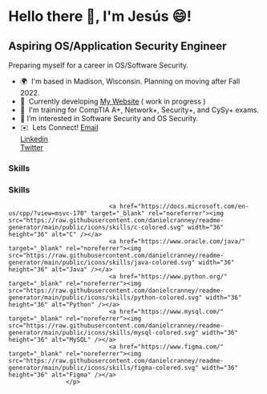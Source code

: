 Hello there 👋, I'm Jesús 😄!
==============================
Aspiring OS/Application Security Engineer
--------------------

Preparing myself for a career in OS/Software Security. 

*   🌍  I'm based in Madison, Wisconsin. Planning on moving after Fall 2022. 
*   🚀  Currently developing [My Website](http://jesusvazquez.dev) ( work in progress ) 
*   🧠  I'm training for CompTIA A+, Network+, Security+, and CySy+ exams.
*   👀 I’m interested in Software Security and OS Security.
*   ✉️  Lets Connect! 
[Email](mailto:jesusvazquez52193@gmail.com)   
[Linkedin](https://linkedin.com/in/jesusvazquezdev)   
[Twitter](https://twitter.com/jesusvazquezdev)

### Skills

### Skills<p align="left">
                                <a href="https://docs.microsoft.com/en-us/cpp/?view=msvc-170" target="_blank" rel="noreferrer"><img src="https://raw.githubusercontent.com/danielcranney/readme-generator/main/public/icons/skills/c-colored.svg" width="36" height="36" alt="C" /></a>
                                <a href="https://www.oracle.com/java/" target="_blank" rel="noreferrer"><img src="https://raw.githubusercontent.com/danielcranney/readme-generator/main/public/icons/skills/java-colored.svg" width="36" height="36" alt="Java" /></a>
                                <a href="https://www.python.org/" target="_blank" rel="noreferrer"><img src="https://raw.githubusercontent.com/danielcranney/readme-generator/main/public/icons/skills/python-colored.svg" width="36" height="36" alt="Python" /></a>
                                <a href="https://www.mysql.com/" target="_blank" rel="noreferrer"><img src="https://raw.githubusercontent.com/danielcranney/readme-generator/main/public/icons/skills/mysql-colored.svg" width="36" height="36" alt="MySQL" /></a>
                                <a href="https://www.figma.com/" target="_blank" rel="noreferrer"><img src="https://raw.githubusercontent.com/danielcranney/readme-generator/main/public/icons/skills/figma-colored.svg" width="36" height="36" alt="Figma" /></a>
                    </p>
                    
<!---
JVazquezDev/JVazquezDev is a ✨ special ✨ repository because its `README.md` (this file) appears on your GitHub profile.
You can click the Preview link to take a look at your changes.
--->
